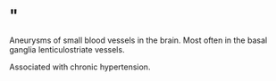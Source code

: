# "

Aneurysms of small blood vessels in the brain.
Most often in the basal ganglia lenticulostriate vessels.

Associated with chronic hypertension.
